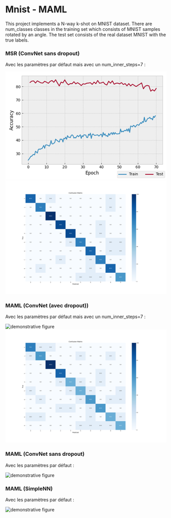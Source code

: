 # Mnist - MAML

This project implements a N-way k-shot on MNIST dataset.
There are num_classes classes in the training set which consists of MNIST samples rotated by an angle.
The test set consists of the real dataset MNIST with the true labels.



### MSR (ConvNet sans dropout)

Avec les paramètres par défaut mais avec un num_inner_steps=7 :  

![demonstrative figure](MSR/Augment/output/ConvNet_Sans_Dropout/TEST_init_inner_lr=0.1_train_lr=0.1_test_lr=0.1_outer_lr=0.001_steps=7/ConvNet.png)
![demonstrative figure](MSR/Augment/output/ConvNet_Sans_Dropout/TEST_init_inner_lr=0.1_train_lr=0.1_test_lr=0.1_outer_lr=0.001_steps=7/confusion_matrix.png)



### MAML (ConvNet (avec dropout))

Avec les paramètres par défaut mais avec un num_inner_steps=7 : 

![demonstrative figure](MSR/Augment/output/ConvNet_with_Dropout/init_inner_lr=0.1_train_lr=0.1_test_lr=0.1_outer_lr=0.001_steps=7)
![demonstrative figure](MSR/Augment/output/ConvNet_with_Dropout/init_inner_lr=0.1_train_lr=0.1_test_lr=0.1_outer_lr=0.001_steps=7/confusion_matrix.png)


### MAML (ConvNet sans dropout)

Avec les paramètres par défaut : 

![demonstrative figure](MAML/output/ConvNet_Sans_Dropout/par_def)

### MAML (SimpleNN)

Avec les paramètres par défaut : 

![demonstrative figure](MAML/output/SimpleNN/ConvNet_Sans_Dropout-1.png)

